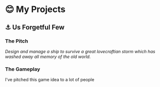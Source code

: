 # :blush: My Projects

## :anchor: Us Forgetful Few

### The Pitch
*Design and manage a ship to survive a great lovecraftian storm which has washed away all memory of the old world.*

### The Gameplay

I've pitched this game idea to a lot of people
